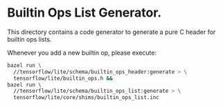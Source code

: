 # Builtin Ops List Generator.

This directory contains a code generator to generate a pure C header for
builtin ops lists.

Whenever you add a new builtin op, please execute:

```sh
bazel run \
  //tensorflow/lite/schema/builtin_ops_header:generate > \
  tensorflow/lite/builtin_ops.h &&
bazel run \
  //tensorflow/lite/schema/builtin_ops_list:generate > \
  tensorflow/lite/core/shims/builtin_ops_list.inc
```
